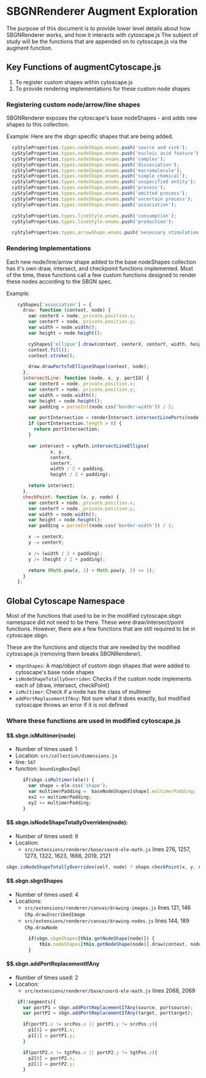 # SBGNRenderer Augment Exploration

The purpose of this document is to provide lower level details about how SBGNRenderer works, and how it interacts with cytoscape.js
The subject of study will be the functions that are appended on to cytoscape.js via the augment function.

## Key Functions of augmentCytoscape.js

1.  To register custom shapes within cytoscape.js
2.  To provide rendering implementations for these custom node shapes

### Registering custom node/arrow/line shapes

SBGNRenderer exposes the cytoscape's base nodeShapes - and adds new shapes to this collection.  

Example:
Here are the sbgn specific shapes that are being added.
```js
  cyStyleProperties.types.nodeShape.enums.push('source and sink');
  cyStyleProperties.types.nodeShape.enums.push('nucleic acid feature');
  cyStyleProperties.types.nodeShape.enums.push('complex');
  cyStyleProperties.types.nodeShape.enums.push('dissociation');
  cyStyleProperties.types.nodeShape.enums.push('macromolecule');
  cyStyleProperties.types.nodeShape.enums.push('simple chemical');
  cyStyleProperties.types.nodeShape.enums.push('unspecified entity');
  cyStyleProperties.types.nodeShape.enums.push('process');
  cyStyleProperties.types.nodeShape.enums.push('omitted process');
  cyStyleProperties.types.nodeShape.enums.push('uncertain process');
  cyStyleProperties.types.nodeShape.enums.push('association');

  cyStyleProperties.types.lineStyle.enums.push('consumption');
  cyStyleProperties.types.lineStyle.enums.push('production');

  cyStyleProperties.types.arrowShape.enums.push('necessary stimulation');
```


### Rendering Implementations

Each new node/line/arrow shape added to the base nodeShapes collection has it's own draw, intersect, and checkpoint functions implemented.
Most of the time, these functions call a few custom functions designed to render these nodes according to the SBGN spec.

Example:
```js
    cyShapes['association'] = {
      draw: function (context, node) {
        var centerX = node._private.position.x;
        var centerY = node._private.position.y;
        var width = node.width();
        var height = node.height();

        cyShapes['ellipse'].draw(context, centerX, centerY, width, height);
        context.fill();
        context.stroke();

        draw.drawPortsToEllipseShape(context, node);                                                 // CUSTOM DRAWING FUNCTION
      },
      intersectLine: function (node, x, y, portId) {
        var centerX = node._private.position.x;
        var centerY = node._private.position.y;
        var width = node.width();
        var height = node.height();
        var padding = parseInt(node.css('border-width')) / 2;

        var portIntersection = renderIntersect.intersectLinePorts(node, x, y, portId);               // CUSTOM INTERSECT FUNCTION
        if (portIntersection.length > 0) {
          return portIntersection;
        }

        var intersect = cyMath.intersectLineEllipse(
                x, y,
                centerX,
                centerY,
                width / 2 + padding,
                height / 2 + padding);

        return intersect;
      },
      checkPoint: function (x, y, node) {
        var centerX = node._private.position.x;
        var centerY = node._private.position.y;
        var width = node.width();
        var height = node.height();
        var padding = parseInt(node.css('border-width')) / 2;

        x -= centerX;
        y -= centerY;

        x /= (width / 2 + padding);
        y /= (height / 2 + padding);

        return (Math.pow(x, 2) + Math.pow(y, 2) <= 1);
      }
    };
```
## Global Cytoscape Namespace

Most of the functions that used to be in the modified cytoscape.sbgn namespace did not need to be there.  These were draw/intersect/point functions. However, there are a few functions that are still required to be in cytoscape.sbgn.

These are the functions and objects that are needed by the modified cytoscape.js (removing them breaks SBGNRenderer).  

* ```sbgnShapes```: A map/object of custom sbgn shapes that were added to cytoscape's base node shapes
* ```isNodeShapeTotallyOverriden```: Checks if the custom node implements each of {draw, intersect, checkPoint}
* ```isMultimer```: Check if a node has the class of multimer
* ```addPortReplacementIfAny```:  Not sure what it does exactly, but modified cytoscape throws an error if it is not defined

### Where these functions are used in modified cytoscape.js


#### $$.sbgn.isMultimer(node)

* Number of times used: 1
* Location: ```src/collection/dimensions.js```
* line:  ```567```
* function: ```boundingBoxImpl```

```js
      if(sbgn.isMultimer(ele)) {
        var shape = ele.css('shape');
        var multimerPadding =  baseNodeShapes[shape].multimerPadding;
        ex2 += multimerPadding;
        ey2 += multimerPadding;
      }
```

#### $$.sbgn.isNodeShapeTotallyOverriden(node):

* Number of times used: 9
* Location:
  * ```src/extensions/renderer/base/coord-ele-math.js``` lines 276, 1257, 1273, 1322, 1623, 1666, 2019, 2121
```js
sbgn.isNodeShapeTotallyOverriden(self, node) ? shape.checkPoint(x, y, node, 0) : shape.checkPoint(x, y, 0, width, height, pos.x, pos.y)

```

#### $$.sbgn.sbgnShapes

* Number of times used: 4
* Locations:
  * ```src/extensions/renderer/canvas/drawing-images.js``` lines 121, 146 ```CRp.drawInscribedImage```
  * ```src/extensions/renderer/canvas/drawing-nodes.js``` lines 144, 189 ```CRp.drawNode```
```js
        if(sbgn.sbgnShapes[this.getNodeShape(node)]) {
            this.nodeShapes[this.getNodeShape(node)].draw(context, node);
        }
```

#### $$.sbgn.addPortReplacementIfAny

* Number of times used: 2
* Location:
  * ```src/extensions/renderer/base/coord-ele-math.js``` lines 2068, 2069
```js
    if(!segments){
      var portP1 = sbgn.addPortReplacementIfAny(source, portsource);
      var portP2 = sbgn.addPortReplacementIfAny(target, porttarget);

      if(portP1.x != srcPos.x || portP1.y != srcPos.y){
        p1[0] = portP1.x;
        p1[1] = portP1.y;
      }

      if(portP2.x != tgtPos.x || portP2.y != tgtPos.y){
        p2[0] = portP2.x;
        p2[1] = portP2.y;
      }
```
